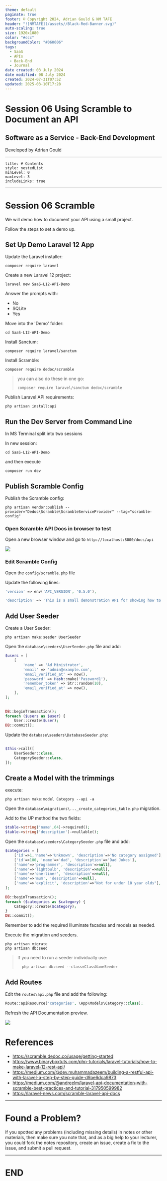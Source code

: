 ```yaml
---
theme: default
paginate: true
footer: © Copyright 2024, Adrian Gould & NM TAFE
header: "![NMTAFE](/assets//Black-Red-Banner.svg)"
auto-scaling: true
size: 1920x1080
color: "#ccc"
backgroundColor: "#060606"
tags:
  - SaaS
  - APIs
  - Back-End
  - Journal
date created: 03 July 2024
date modified: 08 July 2024
created: 2024-07-31T07:52
updated: 2025-03-10T17:28
---
```


# Session 06 Using Scramble to Document an API

## Software as a Service - Back-End Development

Developed by Adrian Gould

---

```table-of-contents
title: # Contents
style: nestedList
minLevel: 0
maxLevel: 3
includeLinks: true
```

---

# Session 06 Scramble

We will demo how to document your API using a small project.

Follow the steps to set a demo up.

## Set Up Demo Laravel 12 App

Update the Laravel installer: 
```shell
composer require laravel
```

Create a new Laravel 12 project: 
```shell
laravel new SaaS-L12-API-Demo
```

Answer the prompts with:
- No
- SQLite
- Yes

Move into the 'Demo' folder: 
```shell
cd SaaS-L12-API-Demo
```

Install Sanctum: 
```shell
composer require laravel/sanctum
```

Install Scramble: 
```shell
composer require dedoc/scramble
```

> you can also do these in one go: 
> ```shell
> composer require laravel/sanctum dedoc/scramble
> ```

Publish Laravel API requirements:

```shell
php artisan install:api
```


## Run the Dev Server from Command Line

In MS Terminal split into two sessions

In new session:
```shell
cd SaaS-L12-API-Demo
```

and then execute 
```shell
composer run dev
```

## Publish Scramble Config

Publish the Scramble config:
```shell
php artisan vendor:publish --provider="Dedoc\Scramble\ScrambleServiceProvider" --tag="scramble-config"
```


### Open Scramble API Docs in browser to test

Open a new browser window and go to `http://localhost:8000/docs/api`

![](assets/S06-Using-Scramble-to-Document-an-API-20250310172017067.png)

### Edit Scramble Config

Open the `config/scramble.php` file

Update the following lines:

```php
'version' => env('API_VERSION', '0.5.0'),

'description' => 'This is a small demonstration API for showing how to document using SCramble.'
```

## Add User Seeder 

Create a User Seeder:
```shell
php artisan make:seeder UserSeeder
```

Open the `database\seeders\UserSeeder.php` file and add:

```php
$users = [  
    [  
        'name' => 'Ad Ministrator',  
        'email' => 'admin@example.com',  
        'email_verified_at' => now(),  
        'password' => Hash::make('Password1'),  
        'remember_token' => Str::random(10),  
        'email_verified_at' => now(),  
    ],  
];  
  
  
DB::beginTransaction();  
foreach ($users as $user) {  
    User::create($user);  
DB::commit();
```


Update the `database\seeders\DatabaseSeeder.php`:

```php
  
$this->call([  
    UserSeeder::class,  
    CategorySeeder::class,  
]);
```


## Create a Model with the trimmings

execute: 

```shell
php artisan make:model Category --api -a
```

Open the `database\migrations\..._create_categories_table.php` migration.

Add to the UP method the two fields:
```php
$table->string('name',64)->required();  
$table->string('description')->nullable();
```


Open the `database\seeders\CategorySeeder.php` file and add:

```php
$categories = [  
    ['id'=>1,'name'=>'Unknown', 'description'=>'No category assigned'],  
    ['id'=>100, 'name'=>'dad', 'description'=>'Dad Jokes'],  
    ['name'=>'programmer', 'description'=>null],  
    ['name'=>'lightbulb', 'description'=>null],  
    ['name'=>'one-liner', 'description'=>null],  
    ['name'=>'mum', 'description'=>null],  
    ['name'=>'explicit', 'description'=>"Not for under 18 year olds"],  
];  
  
DB::beginTransaction();  
foreach ($categories as $category) {  
    Category::create($category);  
}  
DB::commit();
```

Remember to add the required Illuminate facades and models as needed.

Execute the migration and seeders.

```shell
php artisan migrate
php artisan db:seed
```


> If you need to run a seeder individually use:
> ```shell
> 	php artisan db:seed --class=ClassNameSeeder
> ```

## Add Routes

Edit the `routes\api.php` file and add the following:

```php
Route::apiResource('categories', \App\Models\Category::class);
```

Refresh the API Documentation preview.

![](assets/S06-Using-Scramble-to-Document-an-API-20250310172604676.png)



# References

- https://scramble.dedoc.co/usage/getting-started
- https://www.binaryboxtuts.com/php-tutorials/laravel-tutorials/how-to-make-laravel-12-rest-api/
- https://medium.com/@dev.muhammadazeem/building-a-restful-api-with-laravel-a-step-by-step-guide-d9ae6dca9873
- https://medium.com/@andreelm/laravel-api-documentation-with-scramble-best-practices-and-tutorial-317950599982
- https://laravel-news.com/scramble-laravel-api-docs



---
# Found a Problem?
 
If you spotted any problems (including missing details) in notes or other materials, then make sure you note that, and as a big help to your lecturer, you could fork the notes repository, create an issue, create a fix to the issue, and submit a pull request.



---

# END
